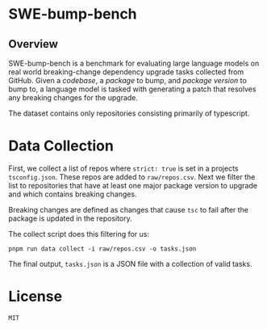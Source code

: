 # SWE-bump-bench

## Overview

SWE-bump-bench is a benchmark for evaluating large language models on real world breaking-change dependency upgrade tasks collected from GitHub. Given a _codebase_, a _package_ to bump, and _package version_ to bump to, a language model is tasked with generating a patch that resolves any breaking changes for the upgrade.

The dataset contains only repositories consisting primarily of typescript.

# Data Collection

First, we collect a list of repos where `strict: true` is set in a projects `tsconfig.json`. These repos are added to `raw/repos.csv`. Next we filter the list to repositories that have at least one major package version to upgrade and which contains breaking changes.

Breaking changes are defined as changes that cause `tsc` to fail after the package is updated in the repository.

The collect script does this filtering for us:
```
pnpm run data collect -i raw/repos.csv -o tasks.json
```

The final output, `tasks.json` is a JSON file with a collection of valid tasks.

# License

`MIT`